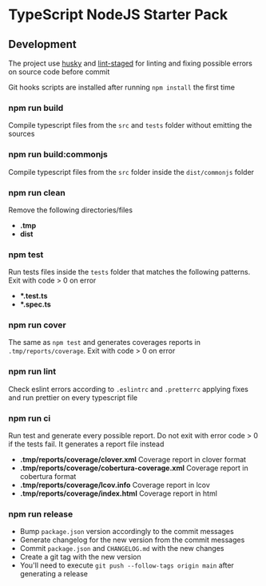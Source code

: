 # TypeScript NodeJS Starter Pack

## Development

The project use [husky](https://github.com/typicode/husky) and
[lint-staged](https://github.com/okonet/lint-staged) for linting and fixing possible errors on
source code before commit

Git hooks scripts are installed after running `npm install` the first time

### npm run build

Compile typescript files from the `src` and `tests` folder without emitting the sources

### npm run build:commonjs

Compile typescript files from the `src` folder inside the `dist/commonjs` folder

### npm run clean

Remove the following directories/files

- **.tmp**
- **dist**

### npm test

Run tests files inside the `tests` folder that matches the following patterns. Exit with code > 0 on
error

- **\*.test.ts**
- **\*.spec.ts**

### npm run cover

The same as `npm test` and generates coverages reports in `.tmp/reports/coverage`. Exit with code >
0 on error

### npm run lint

Check eslint errors according to `.eslintrc` and `.pretterrc` applying fixes and run prettier on
every typescript file

### npm run ci

Run test and generate every possible report. Do not exit with error code > 0 if the tests fail. It
generates a report file instead

- **.tmp/reports/coverage/clover.xml** Coverage report in clover format
- **.tmp/reports/coverage/cobertura-coverage.xml** Coverage report in cobertura format
- **.tmp/reports/coverage/lcov.info** Coverage report in lcov
- **.tmp/reports/coverage/index.html** Coverage report in html

### npm run release

- Bump `package.json` version accordingly to the commit messages
- Generate changelog for the new version from the commit messages
- Commit `package.json` and `CHANGELOG.md` with the new changes
- Create a git tag with the new version
- You'll need to execute `git push --follow-tags origin main` after generating a release
